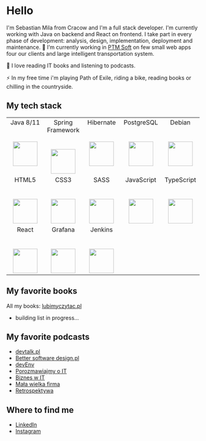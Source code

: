 # Hello
I'm Sebastian Mila from Cracow and I'm a full stack developer. I'm currently working with Java on backend and React on frontend. I take part in every phase of development: analysis, design, implementation, deployment and maintenance.
🔭 I’m currently working in [PTM Soft](https://ptmsoft.pl/) on few small web apps four our clients and large intelligent transportation system.

🌱 I love reading IT books and listening to podcasts.

⚡ In my free time i'm playing Path of Exile, riding a bike, reading books or chilling in the countryside.

## My tech stack
<table>
  <tbody>
    <tr valign="top">
      <td width="20%" align="center">
        <span>Java 8/11</span><br><br><br>
        <img height="64px" src="https://cdn.svgporn.com/logos/java.svg">
      </td>
      <td width="20%" align="center">
        <span>Spring Framework</span><br><br><br>
        <img height="64px" src="https://cdn.svgporn.com/logos/css-3.svg">
      </td>
      <td width="20%" align="center">
        <span>Hibernate</span><br><br><br>
        <img height="64px" src="https://cdn.svgporn.com/logos/hibernate.svg">
      </td>
      <td width="20%" align="center">
        <span>PostgreSQL</span><br><br><br>
        <img height="64px" src="https://cdn.svgporn.com/logos/postgresql.svg">
      </td>
      <td width="20%" align="center">
        <span>Debian</span><br><br><br>
        <img height="64px" src="https://cdn.svgporn.com/logos/debian.svg">
      </td>
    </tr>
    <tr valign="top">
      <td width="20%" align="center">
        <span>HTML5</span><br><br><br>
        <img height="64px" src="https://cdn.svgporn.com/logos/html5.svg">
      </td>
      <td width="20%" align="center">
        <span>CSS3</span><br><br><br>
        <img height="64px" src="https://cdn.svgporn.com/logos/css-3.svg">
      </td>
      <td width="20%" align="center">
        <span>SASS</span><br><br><br>
        <img height="64px" src="https://cdn.svgporn.com/logos/sass.svg">
      </td>
      <td width="20%" align="center">
        <span>JavaScript</span><br><br><br>
        <img height="64px" src="https://cdn.svgporn.com/logos/javascript.svg">
      </td>
      <td width="20%" align="center">
        <span>TypeScript</span><br><br><br>
        <img height="64px" src="https://cdn.svgporn.com/logos/typescript.svg">
      </td>
    </tr>
    <tr valign="top">
       <td width="20%" align="center">
        <span>React</span><br><br><br>
        <img height="64px" src="https://cdn.svgporn.com/logos/react.svg">
      </td>
      <td width="20%" align="center">
        <span>Grafana</span><br><br><br>
        <img height="64px" src="https://cdn.svgporn.com/logos/grafana.svg">
      </td>
      <td width="20%" align="center">
        <span>Jenkins</span><br><br><br>
        <img height="64px" src="https://cdn.svgporn.com/logos/jenkins.svg">
      </td>
      <td width="20%" align="center">
       <br/>
      </td>
      <td width="20%" align="center">
       <br/>
      </td>
    </tr>
  </tbody>
</table>

## My favorite books
All my books: [lubimyczytac.pl](https://lubimyczytac.pl/profil/1740101/Sebastian)
* building list in progress...

## My favorite podcasts
* [devtalk.pl](https://devtalk.pl/)
* [Better software design.pl](https://bettersoftwaredesign.pl/)
* [devEnv](https://devenv.pl/podcast/)
* [Porozmawiajmy o IT](https://porozmawiajmyoit.pl/)
* [Biznes w IT](https://piotrbucki.pl/podcasty)
* [Mała wielka firma](https://malawielkafirma.pl/)
* [Retrospektywa](https://www.retrospektywa.com/)

## Where to find me
* [LinkedIn](https://www.linkedin.com/in/sebastian-mila-74a4631b3/)
* [Instagram](https://www.instagram.com/sebamila/)
